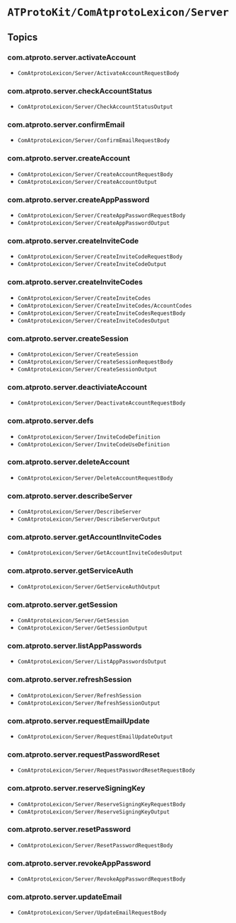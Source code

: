 # ``ATProtoKit/ComAtprotoLexicon/Server``

## Topics

### com.atproto.server.activateAccount

- ``ComAtprotoLexicon/Server/ActivateAccountRequestBody``

### com.atproto.server.checkAccountStatus

- ``ComAtprotoLexicon/Server/CheckAccountStatusOutput``

### com.atproto.server.confirmEmail

- ``ComAtprotoLexicon/Server/ConfirmEmailRequestBody``

### com.atproto.server.createAccount

- ``ComAtprotoLexicon/Server/CreateAccountRequestBody``
- ``ComAtprotoLexicon/Server/CreateAccountOutput``

### com.atproto.server.createAppPassword

- ``ComAtprotoLexicon/Server/CreateAppPasswordRequestBody``
- ``ComAtprotoLexicon/Server/CreateAppPasswordOutput``

### com.atproto.server.createInviteCode

- ``ComAtprotoLexicon/Server/CreateInviteCodeRequestBody``
- ``ComAtprotoLexicon/Server/CreateInviteCodeOutput``

### com.atproto.server.createInviteCodes

- ``ComAtprotoLexicon/Server/CreateInviteCodes``
- ``ComAtprotoLexicon/Server/CreateInviteCodes/AccountCodes``
- ``ComAtprotoLexicon/Server/CreateInviteCodesRequestBody``
- ``ComAtprotoLexicon/Server/CreateInviteCodesOutput``

### com.atproto.server.createSession

- ``ComAtprotoLexicon/Server/CreateSession``
- ``ComAtprotoLexicon/Server/CreateSessionRequestBody``
- ``ComAtprotoLexicon/Server/CreateSessionOutput``

### com.atproto.server.deactiviateAccount

- ``ComAtprotoLexicon/Server/DeactivateAccountRequestBody``

### com.atproto.server.defs

- ``ComAtprotoLexicon/Server/InviteCodeDefinition``
- ``ComAtprotoLexicon/Server/InviteCodeUseDefinition``

### com.atproto.server.deleteAccount

- ``ComAtprotoLexicon/Server/DeleteAccountRequestBody``

### com.atproto.server.describeServer

- ``ComAtprotoLexicon/Server/DescribeServer``
- ``ComAtprotoLexicon/Server/DescribeServerOutput``

### com.atproto.server.getAccountInviteCodes

- ``ComAtprotoLexicon/Server/GetAccountInviteCodesOutput``

### com.atproto.server.getServiceAuth

- ``ComAtprotoLexicon/Server/GetServiceAuthOutput``

### com.atproto.server.getSession

- ``ComAtprotoLexicon/Server/GetSession``
- ``ComAtprotoLexicon/Server/GetSessionOutput``

### com.atproto.server.listAppPasswords

- ``ComAtprotoLexicon/Server/ListAppPasswordsOutput``

### com.atproto.server.refreshSession

- ``ComAtprotoLexicon/Server/RefreshSession``
- ``ComAtprotoLexicon/Server/RefreshSessionOutput``

### com.atproto.server.requestEmailUpdate

- ``ComAtprotoLexicon/Server/RequestEmailUpdateOutput``

### com.atproto.server.requestPasswordReset

- ``ComAtprotoLexicon/Server/RequestPasswordResetRequestBody``

### com.atproto.server.reserveSigningKey

- ``ComAtprotoLexicon/Server/ReserveSigningKeyRequestBody``
- ``ComAtprotoLexicon/Server/ReserveSigningKeyOutput``

### com.atproto.server.resetPassword

- ``ComAtprotoLexicon/Server/ResetPasswordRequestBody``

### com.atproto.server.revokeAppPassword

- ``ComAtprotoLexicon/Server/RevokeAppPasswordRequestBody``

### com.atproto.server.updateEmail

- ``ComAtprotoLexicon/Server/UpdateEmailRequestBody``
